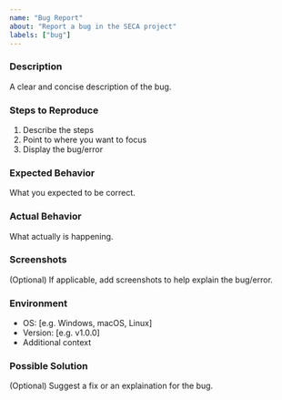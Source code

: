 ```yaml
---
name: "Bug Report"
about: "Report a bug in the SECA project"
labels: ["bug"]
---
```


### Description
A clear and concise description of the bug.

### Steps to Reproduce
1. Describe the steps
2. Point to where you want to focus
3. Display the bug/error

### Expected Behavior
What you expected to be correct.

### Actual Behavior
What actually is happening.

### Screenshots
(Optional) If applicable, add screenshots to help explain the bug/error.

### Environment
- OS: [e.g. Windows, macOS, Linux]
- Version: [e.g. v1.0.0]
- Additional context

### Possible Solution
(Optional) Suggest a fix or an explaination for the bug.

